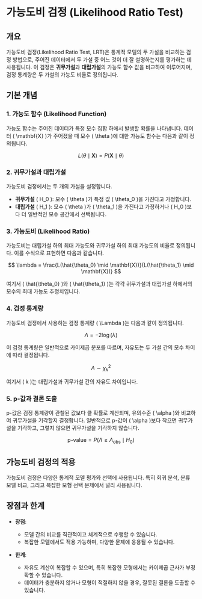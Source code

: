# 가능도비 검정 (Likelihood Ratio Test)

## 개요

가능도비 검정(Likelihood Ratio Test, LRT)은 통계적 모델의 두 가설을 비교하는 검정 방법으로, 주어진 데이터에서 두 가설 중 어느 것이 더 잘 설명하는지를 평가하는 데 사용됩니다. 이 검정은 **귀무가설**과 **대립가설**의 가능도 함수 값을 비교하여 이루어지며, 검정 통계량은 두 가설의 가능도 비율로 정의됩니다.

## 기본 개념

### 1. 가능도 함수 (Likelihood Function)

가능도 함수는 주어진 데이터가 특정 모수 집합 하에서 발생할 확률을 나타냅니다. 데이터 \( \mathbf{X} \)가 주어졌을 때 모수 \( \theta \)에 대한 가능도 함수는 다음과 같이 정의됩니다.

$$
L(\theta \mid \mathbf{X}) = P(\mathbf{X} \mid \theta)
$$

### 2. 귀무가설과 대립가설

가능도비 검정에서는 두 개의 가설을 설정합니다.

- **귀무가설** \( H_0 \): 모수 \( \theta \)가 특정 값 \( \theta_0 \)을 가진다고 가정합니다.
- **대립가설** \( H_1 \): 모수 \( \theta \)가 \( \theta_1 \)을 가진다고 가정하거나 \( H_0 \)보다 더 일반적인 모수 공간에서 선택됩니다.

### 3. 가능도비 (Likelihood Ratio)

가능도비는 대립가설 하의 최대 가능도와 귀무가설 하의 최대 가능도의 비율로 정의됩니다. 이를 수식으로 표현하면 다음과 같습니다.

$$
\lambda = \frac{L(\hat{\theta_0} \mid \mathbf{X})}{L(\hat{\theta_1} \mid \mathbf{X})}
$$

여기서 \( \hat{\theta_0} \)와 \( \hat{\theta_1} \)는 각각 귀무가설과 대립가설 하에서의 모수의 최대 가능도 추정치입니다.

### 4. 검정 통계량

가능도비 검정에서 사용하는 검정 통계량 \( \Lambda \)는 다음과 같이 정의됩니다.

$$
\Lambda = -2 \log(\lambda)
$$

이 검정 통계량은 일반적으로 카이제곱 분포를 따르며, 자유도는 두 가설 간의 모수 차이에 따라 결정됩니다.

$$
\Lambda \sim \chi^2_k
$$

여기서 \( k \)는 대립가설과 귀무가설 간의 자유도 차이입니다.

### 5. p-값과 결론 도출

p-값은 검정 통계량이 관찰된 값보다 클 확률로 계산되며, 유의수준 \( \alpha \)와 비교하여 귀무가설을 기각할지 결정합니다. 일반적으로 p-값이 \( \alpha \)보다 작으면 귀무가설을 기각하고, 그렇지 않으면 귀무가설을 기각하지 않습니다.

$$
\text{p-value} = P(\Lambda \geq \Lambda_{\text{obs}} \mid H_0)
$$

## 가능도비 검정의 적용

가능도비 검정은 다양한 통계적 모델 평가와 선택에 사용됩니다. 특히 회귀 분석, 분류 모델 비교, 그리고 복잡한 모형 선택 문제에서 널리 사용됩니다.

## 장점과 한계

- **장점**: 
  - 모델 간의 비교를 직관적이고 체계적으로 수행할 수 있습니다.
  - 복잡한 모델에서도 적용 가능하며, 다양한 문제에 응용될 수 있습니다.

- **한계**:
  - 자유도 계산이 복잡할 수 있으며, 특히 복잡한 모형에서는 카이제곱 근사가 부정확할 수 있습니다.
  - 데이터가 충분하지 않거나 모형이 적절하지 않을 경우, 잘못된 결론을 도출할 수 있습니다.